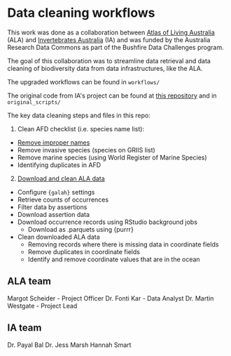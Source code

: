 # Data cleaning workflows

This work was done as a collaboration between [Atlas of Living Australia](https://www.ala.org.au/) (ALA) and [Invertebrates Australia](https://invertebratesaustralia.org/) (IA) and was funded by the Australia Research Data Commons as part of the Bushfire Data Challenges program.

The goal of this collaboration was to streamline data retrieval and data cleaning of biodiversity data from data infrastructures, like the ALA.

The upgraded workflows can be found in `workflows/`

The original code from IA's project can be found at [this repository](https://github.com/payalbal/nesp_bugs/) and in `original_scripts/`

The key data cleaning steps and files in this repo:

1.	Clean AFD checklist (i.e. species name list): 
  *	[Remove improper names]()
  * Remove invasive species (species on GRIIS list)
  * Remove marine species (using World Register of Marine Species)
  * Identifying duplicates in AFD

2.	[Download and clean ALA data]()
  * Configure `{galah}` settings
  * Retrieve counts of occurrences 
  * Filter data by assertions
  * Download assertion data
  * Download occurrence records using RStudio background jobs
      * Download as .parquets using {purrr}
  * Clean downloaded ALA data
      * Removing records where there is missing data in coordinate fields
      * Remove duplicates in coordinate fields
      * Identify and remove coordinate values that are in the ocean

## ALA team
Margot Scheider - Project Officer
Dr. Fonti Kar - Data Analyst
Dr. Martin Westgate - Project Lead

## IA team
Dr. Payal Bal
Dr. Jess Marsh
Hannah Smart

  
